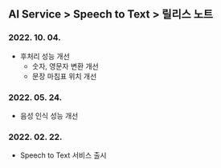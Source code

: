 ## AI Service > Speech to Text > 릴리스 노트

### 2022. 10. 04.
* 후처리 성능 개선
  * 숫자, 영문자 변환 개선
  * 문장 마침표 위치 개선

### 2022. 05. 24.
* 음성 인식 성능 개선

### 2022. 02. 22.
* Speech to Text 서비스 출시